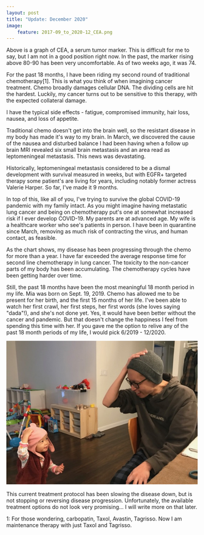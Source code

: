 ```yaml
---
layout: post
title: "Update: December 2020"
image:
    feature: 2017-09_to_2020-12_CEA.png
---
```


Above is a graph of CEA, a serum tumor marker. This is difficult for me to say,
but I am not in a good position right now. In the past, the marker rising above
80-90 has been very uncomfortable. As of two weeks ago, it was 74.

For the past 18 months, I have been riding my second round of traditional
chemotherapy[1]. This is what you think of when imagining cancer treatment.
Chemo broadly damages cellular DNA. The dividing cells are hit the hardest.
Luckily, my cancer turns out to be sensitive to this therapy, with the
expected collateral damage.

I have the typical side effects - fatigue, compromised immunity, hair loss,
nausea, and loss of appetite.

Traditional chemo doesn't get into the brain well, so the resistant disease in
my body has made it's way to my brain. In March, we discovered the cause of the
nausea and disturbed balance I had been having when a follow up brain MRI
revealed six small brain metastasis and an area read as leptomeningeal
metastasis. This news was devastating. 

Historically, leptomeningeal metastasis considered to be a dismal development
with survival measured in weeks, but with EGFR+ targeted therapy some patient's
are living for years, including notably former actress Valerie Harper. So far,
I've made it 9 months.

In top of this, like all of you, I've trying to survive the global COVID-19
pandemic with my family intact. As you might imagine having metastatic lung
cancer and being on chemotherapy put's one at somewhat increased risk if I ever
develop COVID-19. My parents are at advanced age. My wife is a healthcare worker
who see's patients in person. I have been in quarantine since March, removing as
much risk of contracting the virus, and human contact, as feasible.

As the chart shows, my disease has been progressing through the chemo
for more than a year. I have far exceeded the average response time for second
line chemotherapy in lung cancer. The toxicity to the non-cancer parts of my
body has been accumulating. The chemotherapy cycles have been getting harder
over time.

Still, the past 18 months have been the most meaningful 18 month period in my
life. Mia was born on Sept. 19, 2019. Chemo has allowed me to be present for her
birth, and the first 15 months of her life. I've been able to watch her first
crawl, her first steps, her first words (she loves saying "dada"!), and she's
not done yet. Yes, it would have been better without the cancer and pandemic.
But that doesn't change the happiness I feel from spending this time with her.
If you gave me the option to relive any of the past 18 month periods of my life,
I would pick 6/2019 - 12/2020.

![hats](/assets/img/mia_allen_hats.jpg)

This current treatment protocol has been slowing the disease down, but is not
stopping or reversing disease progression. Unfortunately, the available
treatment options do not look very promising... I will write more on that later.

1: For those wondering, carbopatin, Taxol, Avastin, Tagrisso.
Now I am maintenance therapy with just Taxol and Tagrisso.
